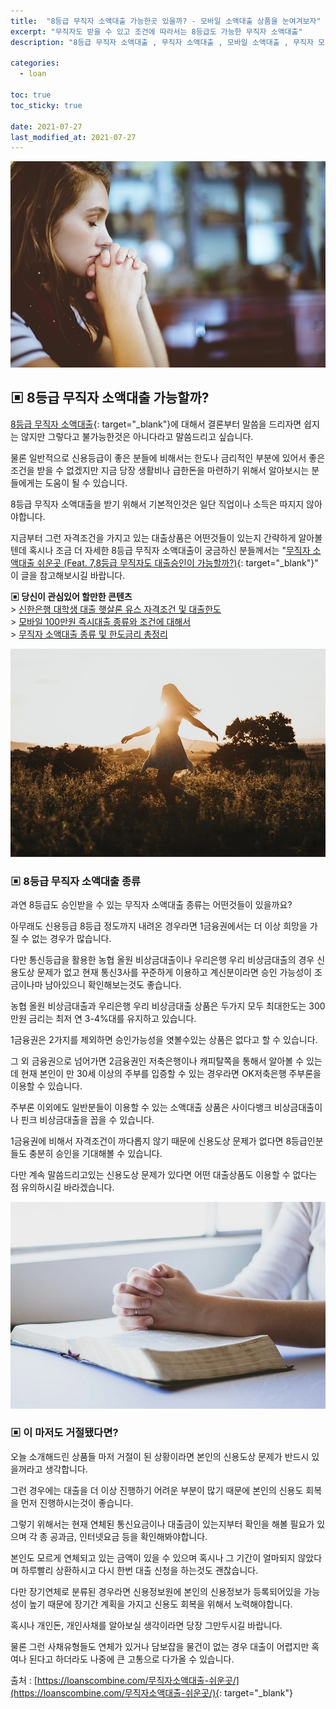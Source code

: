 ```yaml
---
title:  "8등급 무직자 소액대출 가능한곳 있을까? - 모바일 소액대출 상품을 눈여겨보자"
excerpt: "무직자도 받을 수 있고 조건에 따라서는 8등급도 가능한 무직자 소액대출"
description: "8등급 무직자 소액대출 , 무직자 소액대출 , 모바일 소액대출 , 무직자 모바일 소액대출"

categories:
  - loan

toc: true
toc_sticky: true
 
date: 2021-07-27
last_modified_at: 2021-07-27
---
```

<p style="text-align: center;"><img src="/assets/images/posting_img/21-07-27/1.jpg" title="8등급 무직자 소액대출" alt="8등급 무직자 소액대출 썸네일 이미지"></p>

## ▣ 8등급 무직자 소액대출 가능할까?  
[8등급 무직자 소액대출](https://loanscombine.com/무직자소액대출-쉬운곳/){: target="_blank"}에 대해서 결론부터 말씀을 드리자면 쉽지는 않지만 그렇다고 불가능한것은 아니다라고 말씀드리고 싶습니다.

물론 일반적으로 신용등급이 좋은 분들에 비해서는 한도나 금리적인 부분에 있어서 좋은 조건을 받을 수 없겠지만 지금 당장 생활비나 급한돈을 마련하기 위해서 알아보시는 분들에게는 도움이 될 수 있습니다.

8등급 무직자 소액대출을 받기 위해서 기본적인것은 일단 직업이나 소득은 따지지 않아야합니다.

지금부터 그런 자격조건을 가지고 있는 대출상품은 어떤것들이 있는지 간략하게 알아볼텐데 혹시나 조금 더 자세한 8등급 무직자 소액대출이 궁금하신 분들께서는 "[무직자 소액대출 쉬운곳 (Feat. 7,8등급 무직자도 대출승인이 가능할까?)](https://loanscombine.com/무직자소액대출-쉬운곳/){: target="_blank"}" 이 글을 참고해보시길 바랍니다.

**▣ 당신이 관심있어 할만한 콘텐츠**  
\> [신한은행 대학생 대출 햇살론 유스 자격조건 및 대출한도](https://loan-information.github.io/loan/11/)  
\> [모바일 100만원 즉시대출 종류와 조건에 대해서](https://loan-information.github.io/loan/18/)  
\> [무직자 소액대출 종류 및 한도금리 총정리](https://loan-information.github.io/loan/19/)

<p style="text-align: center;"><img src="/assets/images/posting_img/21-07-27/2.jpg" title="8등급 무직자 모바일 소액대출" alt="8등급 무직자 모바일 소액대출 이미지"></p>

### ▣ 8등급 무직자 소액대출 종류  
과연 8등급도 승인받을 수 있는 무직자 소액대출 종류는 어떤것들이 있을까요?

아무래도 신용등급 8등급 정도까지 내려온 경우라면 1금융권에서는 더 이상 희망을 가질 수 없는 경우가 많습니다.

다만 통신등급을 활용한 농협 올원 비상금대출이나 우리은행 우리 비상금대출의 경우 신용도상 문제가 없고 현재 통신3사를 꾸준하게 이용하고 계신분이라면 승인 가능성이 조금이나마 남아있으니 확인해보는것도 좋습니다.

농협 올원 비상금대출과 우리은행 우리 비상금대출 상품은 두가지 모두 최대한도는 300만원 금리는 최저 연 3-4%대를 유지하고 있습니다.

1금융권은 2가지를 제외하면 승인가능성을 엿볼수있는 상품은 없다고 할 수 있습니다.

그 외 금융권으로 넘어가면 2금융권인 저축은행이나 캐피탈쪽을 통해서 알아볼 수 있는데 현재 본인이 만 30세 이상의 주부를 입증할 수 있는 경우라면 OK저축은행 주부론을 이용할 수 있습니다.

주부론 이외에도 일반분들이 이용할 수 있는 소액대출 상품은 사이다뱅크 비상금대출이나 핀크 비상금대출을 꼽을 수 있습니다.

1금융권에 비해서 자격조건이 까다롭지 않기 때문에 신용도상 문제가 없다면 8등급인분들도 충분히 승인을 기대해볼 수 있습니다.

다만 계속 말씀드리고있는 신용도상 문제가 있다면 어떤 대출상품도 이용할 수 없다는 점 유의하시길 바라겠습니다.

<p style="text-align: center;"><img src="/assets/images/posting_img/21-07-27/3.jpg" title="무직자 모바일 소액대출 가능한곳" alt="무직자 모바일 소액대출 가능한곳 이미지"></p>

### ▣ 이 마저도 거절됐다면?  
오늘 소개해드린 상품들 마저 거절이 된 상황이라면 본인의 신용도상 문제가 반드시 있을꺼라고 생각합니다.

그런 경우에는 대출을 더 이상 진행하기 어려운 부분이 많기 때문에 본인의 신용도 회복을 먼저 진행하시는것이 좋습니다.

그렇기 위해서는 현재 연체된 통신요금이나 대출금이 있는지부터 확인을 해볼 필요가 있으며 각 종 공과금, 인터넷요금 등을 확인해봐야합니다.

본인도 모르게 연체되고 있는 금액이 있을 수 있으며 혹시나 그 기간이 얼마되지 않았다며 하루빨리 상환하시고 다시 한번 대출 신청을 하는것도 괜찮습니다.

다만 장기연체로 분류된 경우라면 신용정보원에 본인의 신용정보가 등록되어있을 가능성이 높기 때문에 장기간 계획을 가지고 신용도 회복을 위해서 노력해야합니다.

혹시나 개인돈, 개인사채를 알아보실 생각이라면 당장 그만두시길 바랍니다.

물론 그런 사채유형들도 연체가 있거나 담보잡을 물건이 없는 경우 대출이 어렵지만 혹여나 된다고 하더라도 나중에 큰 고통으로 다가올 수 있습니다.

출처 : [https://loanscombine.com/무직자소액대출-쉬운곳/](https://loanscombine.com/무직자소액대출-쉬운곳/){: target="_blank"}